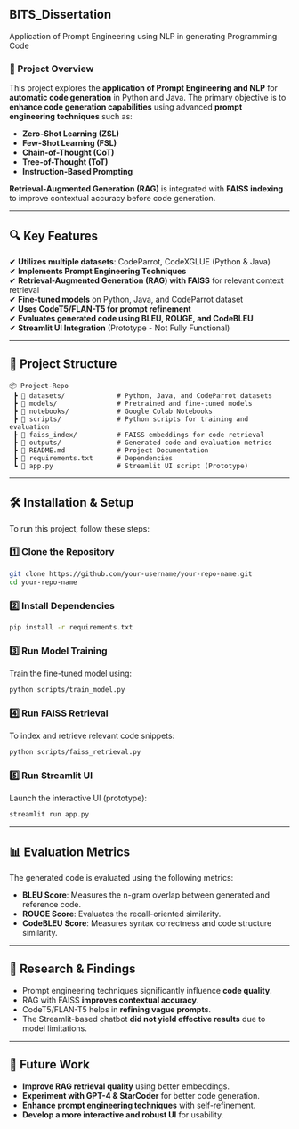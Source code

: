 ## BITS_Dissertation
Application of Prompt Engineering using NLP in generating Programming Code


### 📌 Project Overview
This project explores the **application of Prompt Engineering and NLP** for **automatic code generation** in Python and Java. The primary objective is to **enhance code generation capabilities** using advanced **prompt engineering techniques** such as:
- **Zero-Shot Learning (ZSL)**
- **Few-Shot Learning (FSL)**
- **Chain-of-Thought (CoT)**
- **Tree-of-Thought (ToT)**
- **Instruction-Based Prompting**

**Retrieval-Augmented Generation (RAG)** is integrated with **FAISS indexing** to improve contextual accuracy before code generation.

---

## 🔍 Key Features
✔ **Utilizes multiple datasets**: CodeParrot, CodeXGLUE (Python & Java)  
✔ **Implements Prompt Engineering Techniques**  
✔ **Retrieval-Augmented Generation (RAG) with FAISS** for relevant context retrieval  
✔ **Fine-tuned models** on Python, Java, and CodeParrot dataset  
✔ **Uses CodeT5/FLAN-T5 for prompt refinement**  
✔ **Evaluates generated code using BLEU, ROUGE, and CodeBLEU**  
✔ **Streamlit UI Integration** (Prototype - Not Fully Functional)  

---

## 📂 Project Structure
```
📦 Project-Repo
 ┣ 📂 datasets/             # Python, Java, and CodeParrot datasets
 ┣ 📂 models/               # Pretrained and fine-tuned models
 ┣ 📂 notebooks/            # Google Colab Notebooks
 ┣ 📂 scripts/              # Python scripts for training and evaluation
 ┣ 📂 faiss_index/          # FAISS embeddings for code retrieval
 ┣ 📂 outputs/              # Generated code and evaluation metrics
 ┣ 📜 README.md             # Project Documentation
 ┣ 📜 requirements.txt      # Dependencies
 ┗ 📜 app.py                # Streamlit UI script (Prototype)
```

---

## 🛠️ Installation & Setup
To run this project, follow these steps:

### 1️⃣ Clone the Repository
```bash
git clone https://github.com/your-username/your-repo-name.git
cd your-repo-name
```

### 2️⃣ Install Dependencies
```bash
pip install -r requirements.txt
```

### 3️⃣ Run Model Training
Train the fine-tuned model using:
```bash
python scripts/train_model.py
```

### 4️⃣ Run FAISS Retrieval
To index and retrieve relevant code snippets:
```bash
python scripts/faiss_retrieval.py
```

### 5️⃣ Run Streamlit UI
Launch the interactive UI (prototype):
```bash
streamlit run app.py
```

---

## 📊 Evaluation Metrics
The generated code is evaluated using the following metrics:
- **BLEU Score**: Measures the n-gram overlap between generated and reference code.
- **ROUGE Score**: Evaluates the recall-oriented similarity.
- **CodeBLEU Score**: Measures syntax correctness and code structure similarity.

---

## 🔬 Research & Findings
- Prompt engineering techniques significantly influence **code quality**.
- RAG with FAISS **improves contextual accuracy**.
- CodeT5/FLAN-T5 helps in **refining vague prompts**.
- The Streamlit-based chatbot **did not yield effective results** due to model limitations.

---

## 🚀 Future Work
- **Improve RAG retrieval quality** using better embeddings.
- **Experiment with GPT-4 & StarCoder** for better code generation.
- **Enhance prompt engineering techniques** with self-refinement.
- **Develop a more interactive and robust UI** for usability.


